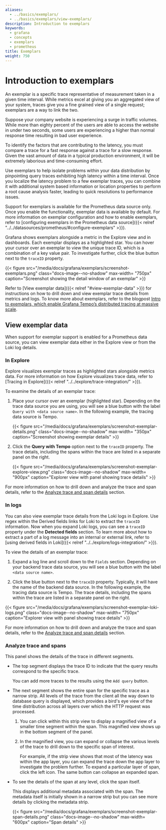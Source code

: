 ```yaml
---
aliases:
  - ../basics/exemplars/
  - ../basics/exemplars/view-exemplars/
description: Introduction to exemplars
keywords:
  - grafana
  - concepts
  - exemplars
  - prometheus
title: Exemplars
weight: 750
---
```


# Introduction to exemplars

An exemplar is a specific trace representative of measurement taken in a given time interval. While metrics excel at giving you an aggregated view of your system, traces give you a fine grained view of a single request; exemplars are a way to link the two.

Suppose your company website is experiencing a surge in traffic volumes. While more than eighty percent of the users are able to access the website in under two seconds, some users are experiencing a higher than normal response time resulting in bad user experience.

To identify the factors that are contributing to the latency, you must compare a trace for a fast response against a trace for a slow response. Given the vast amount of data in a typical production environment, it will be extremely laborious and time-consuming effort.

Use exemplars to help isolate problems within your data distribution by pinpointing query traces exhibiting high latency within a time interval. Once you localize the latency problem to a few exemplar traces, you can combine it with additional system based information or location properties to perform a root cause analysis faster, leading to quick resolutions to performance issues.

Support for exemplars is available for the Prometheus data source only. Once you enable the functionality, exemplar data is available by default. For more information on exemplar configuration and how to enable exemplars, refer to [configuring exemplars in the Prometheus data source]({{< relref "../../datasources/prometheus/#configure-exemplars" >}}).

Grafana shows exemplars alongside a metric in the Explore view and in dashboards. Each exemplar displays as a highlighted star. You can hover your cursor over an exemplar to view the unique trace ID, which is a combination of a key value pair. To investigate further, click the blue button next to the `traceID` property.

{{< figure src="/media/docs/grafana/exemplars/screenshot-exemplars.png" class="docs-image--no-shadow" max-width= "750px" caption="Screenshot showing the detail window of an exemplar" >}}

Refer to [View exemplar data]({{< relref "#view-exemplar-data" >}}) for instructions on how to drill down and view exemplar trace details from metrics and logs. To know more about exemplars, refer to the blogpost [Intro to exemplars, which enable Grafana Tempo’s distributed tracing at massive scale](https://grafana.com/blog/2021/03/31/intro-to-exemplars-which-enable-grafana-tempos-distributed-tracing-at-massive-scale/).

## View exemplar data

When support for exemplar support is enabled for a Prometheus data source, you can view exemplar data either in the Explore view or from the Loki log details.

### In Explore

Explore visualizes exemplar traces as highlighted stars alongside metrics data. For more information on how Explore visualizes trace data, refer to [Tracing in Explore]({{< relref "../../explore/trace-integration/" >}}).

To examine the details of an exemplar trace:

1. Place your cursor over an exemplar (highlighted star). Depending on the trace data source you are using, you will see a blue button with the label `Query with <data source name>`. In the following example, the tracing data source is Tempo.

   {{< figure src="/media/docs/grafana/exemplars/screenshot-exemplar-details.png" class="docs-image--no-shadow" max-width= "350px" caption="Screenshot showing exemplar details" >}}

1. Click the **Query with Tempo** option next to the `traceID` property. The trace details, including the spans within the trace are listed in a separate panel on the right.

   {{< figure src="/media/docs/grafana/exemplars/screenshot-exemplar-explore-view.png" class="docs-image--no-shadow" max-width= "900px" caption="Explorer view with panel showing trace details" >}}

For more information on how to drill down and analyze the trace and span details, refer to the [Analyze trace and span details](#analyze-trace-and-spans) section.

### In logs

You can also view exemplar trace details from the Loki logs in Explore. Use regex within the Derived fields links for Loki to extract the `traceID` information. Now when you expand Loki logs, you can see a `traceID` property under the **Detected fields** section. To learn more about how to extract a part of a log message into an internal or external link, refer to [using derived fields in Loki]({{< relref "../../explore/logs-integration/" >}}).

To view the details of an exemplar trace:

1. Expand a log line and scroll down to the `Fields` section. Depending on your backend trace data source, you will see a blue button with the label `<data source name>`.

1. Click the blue button next to the `traceID` property. Typically, it will have the name of the backend data source. In the following example, the tracing data source is Tempo. The trace details, including the spans within the trace are listed in a separate panel on the right.

{{< figure src="/media/docs/grafana/exemplars/screenshot-exemplar-loki-logs.png" class="docs-image--no-shadow" max-width= "750px" caption="Explorer view with panel showing trace details" >}}

For more information on how to drill down and analyze the trace and span details, refer to the [Analyze trace and span details](#analyze-trace-and-spans) section.

### Analyze trace and spans

This panel shows the details of the trace in different segments.

- The top segment displays the trace ID to indicate that the query results correspond to the specific trace.

  You can add more traces to the results using the `Add query` button.

- The next segment shows the entire span for the specific trace as a narrow strip. All levels of the trace from the client all the way down to database query is displayed, which provides a bird's eye view of the time distribution across all layers over which the HTTP request was processed.

  1. You can click within this strip view to display a magnified view of a smaller time segment within the span. This magnified view shows up in the bottom segment of the panel.

  1. In the magnified view, you can expand or collapse the various levels of the trace to drill down to the specific span of interest.

     For example, if the strip view shows that most of the latency was within the app layer, you can expand the trace down the app layer to investigate the problem further. To expand a particular layer of span, click the left icon. The same button can collapse an expanded span.

- To see the details of the span at any level, click the span itself.

  This displays additional metadata associated with the span. The metadata itself is initially shown in a narrow strip but you can see more details by clicking the metadata strip.

  {{< figure src="/media/docs/grafana/exemplars/screenshot-exemplar-span-details.png" class="docs-image--no-shadow" max-width= "600px" caption="Span details" >}}
